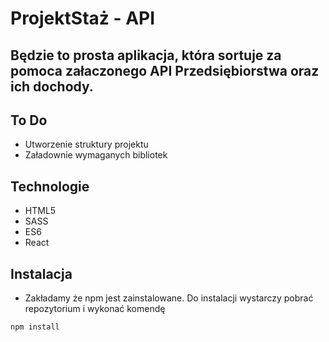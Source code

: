 # ProjektStaż - API 

## Będzie to prosta aplikacja, która sortuje za pomoca załaczonego API Przedsiębiorstwa oraz ich dochody. 

## To Do
* Utworzenie struktury projektu
* Załadownie wymaganych bibliotek

## Technologie 
* HTML5
* SASS
* ES6
* React

## Instalacja 

* Zakładamy że npm jest zainstalowane. Do instalacji wystarczy pobrać repozytorium i wykonać komendę
```
npm install
```

